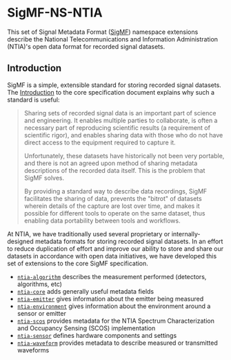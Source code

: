 # SigMF-NS-NTIA

This set of Signal Metadata Format ([SigMF](https://github.com/sigmf/SigMF)) namespace extensions describe the National
Telecommunications and Information Administration (NTIA)'s open data format for
recorded signal datasets.

## Introduction

SigMF is a simple, extensible standard for
storing recorded signal datasets. The
[Introduction](https://github.com/sigmf/SigMF/blob/sigmf-v1.x/sigmf-spec.md#introduction)
to the core specification document explains why such a standard is useful:

> Sharing sets of recorded signal data is an important part of science and engineering. It enables multiple parties to collaborate, is often a necessary part of reproducing scientific results (a requirement of scientific rigor), and enables sharing data with those who do not have direct access to the equipment required to capture it.
>
> Unfortunately, these datasets have historically not been very portable, and there is not an agreed upon method of sharing metadata descriptions of the recorded data itself. This is the problem that SigMF solves.
>
> By providing a standard way to describe data recordings, SigMF facilitates the sharing of data, prevents the "bitrot" of datasets wherein details of the capture are lost over time, and makes it possible for different tools to operate on the same dataset, thus enabling data portability between tools and workflows.

At NTIA, we have traditionally used several proprietary or internally-designed
metadata formats for storing recorded signal datasets. In an effort to reduce
duplication of effort and improve our ability to store and share our datasets
in accordance with open data initiatives, we have developed this set of
extensions to the core SigMF specification.

- [`ntia-algorithm`](ntia-algorithm.sigmf-ext.md) describes the measurement performed (detectors, algorithms, etc)
- [`ntia-core`](ntia-core.sigmf-ext.md) adds generally useful metadata fields
- [`ntia-emitter`](ntia-emitter.sigmf-ext.md) gives information about the emitter being measured
- [`ntia-environment`](ntia-environment.sigmf-ext.md) gives information about the environment around a sensor or emitter
- [`ntia-scos`](ntia-scos.sigmf-ext.md) provides metadata for the NTIA Spectrum Characterization and Occupancy Sensing (SCOS) implementation
- [`ntia-sensor`](ntia-sensor.sigmf-ext.md) defines hardware components and settings
- [`ntia-waveform`](ntia-waveform.sigmf-ext.md) provides metadata to describe measured or transmitted waveforms
